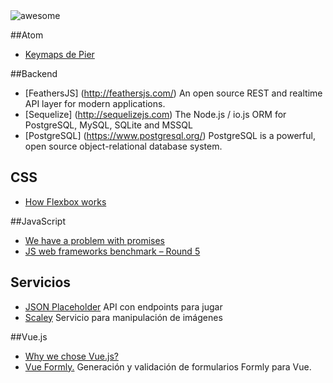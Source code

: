 <img src="https://cdn.rawgit.com/sindresorhus/awesome/master/media/logo.svg" alt="awesome">

##Atom
* [Keymaps de Pier](https://gist.github.com/PierBover/c105e722935b1a3df0f492994bb6847e)

##Backend
* [FeathersJS] (http://feathersjs.com/) An open source REST and realtime API layer for modern applications.
* [Sequelize] (http://sequelizejs.com) The Node.js / io.js ORM for PostgreSQL, MySQL, SQLite and MSSQL
* [PostgreSQL] (https://www.postgresql.org/) PostgreSQL is a powerful, open source object-relational database system.

## CSS
* [How Flexbox works](https://medium.freecodecamp.com/an-animated-guide-to-flexbox-d280cf6afc35)

##JavaScript
* [We have a problem with promises](https://pouchdb.com/2015/05/18/we-have-a-problem-with-promises.html)
* [JS web frameworks benchmark – Round 5](http://www.stefankrause.net/js-frameworks-benchmark5/webdriver-ts/table.html)

## Servicios
* [JSON Placeholder](https://jsonplaceholder.typicode.com/) API con endpoints para jugar
* [Scaley](https://scaley.io/) Servicio para manipulación de imágenes

##Vue.js
* [Why we chose Vue.js?](https://about.gitlab.com/2016/10/20/why-we-chose-vue)
* [Vue Formly.](https://github.com/formly-js/vue-formly) Generación y validación de formularios Formly para Vue.
